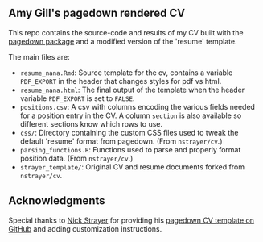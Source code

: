 ## Amy Gill's pagedown rendered CV

This repo contains the source-code and results of my CV built with the [pagedown package](https://pagedown.rbind.io) and a modified version of the 'resume' template. 

The main files are:

- `resume_nana.Rmd`: Source template for the cv, contains a variable `PDF_EXPORT` in the header that changes styles for pdf vs html. 
- `resume_nana.html`: The final output of the template when the header variable `PDF_EXPORT` is set to `FALSE`.
- `positions.csv`: A csv with columns encoding the various fields needed for a position entry in the CV. A column `section` is also available so different sections know which rows to use.
- `css/`: Directory containing the custom CSS files used to tweak the default 'resume' format from pagedown. (From `nstrayer/cv`.)
- `parsing_functions.R`: Functions used to parse and properly format position data. (From `nstrayer/cv`.)
- `strayer_template/`: Original CV and resume documents forked from `nstrayer/cv`.

## Acknowledgments

Special thanks to [Nick Strayer](http://nickstrayer.me) for providing his [pagedown CV template on GitHub](https://github.com/nstrayer/cv) and adding customization instructions.
